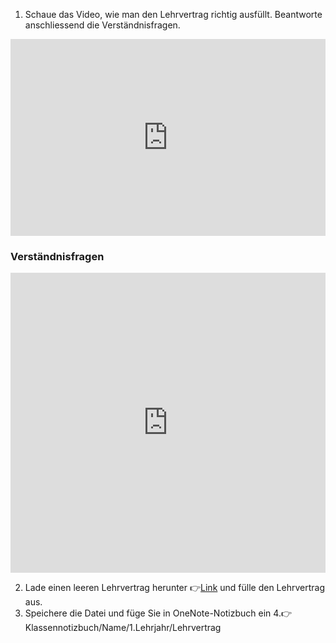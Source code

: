 1. Schaue das Video, wie man den Lehrvertrag richtig ausfüllt. Beantworte anschliessend die Verständnisfragen.

<iframe width="100%" height="315" src="https://www.youtube.com/embed/PQdGMrYfxvE?si=OMtvFXUqWWq8le1Z" title="YouTube video player" frameborder="0" allow="accelerometer; autoplay; clipboard-write; encrypted-media; gyroscope; picture-in-picture; web-share" allowfullscreen></iframe>

### Verständnisfragen
<iframe width="100%" height="480px" src="https://forms.microsoft.com/Pages/ResponsePage.aspx?id=3JD3sB8inkC07KJqJT_b3gzhkYlYD0VIpERRWTmitHRURVBTNDNEWk80WlNLQzJaVUtJQTBQOUNMMiQlQCNjPTEu&embed=true" frameborder="0" marginwidth="0" marginheight="0" style="border: none; max-width:100%; max-height:100vh" allowfullscreen webkitallowfullscreen mozallowfullscreen msallowfullscreen> </iframe>

2. Lade einen leeren Lehrvertrag herunter 👉[Link](https://lv.berufsbildung.ch/dyn/bin/1475-29050-1-lv_de_23_infoslinks_interaktiv.pdf) und fülle den Lehrvertrag aus.
3. Speichere die Datei und füge Sie in OneNote-Notizbuch ein 
		4.👉Klassennotizbuch/Name/1.Lehrjahr/Lehrvertrag
